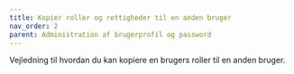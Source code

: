 ```yaml
---
title: Kopier roller og rettigheder til en anden bruger
nav_order: 2
parent: Administration af brugerprofil og password
---
```

Vejledning til hvordan du kan kopiere en brugers roller til en anden bruger.
